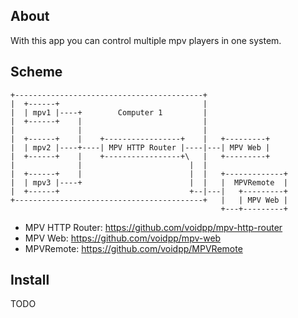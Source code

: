 About
-----

With this app you can control multiple mpv players in one system.

Scheme
------
```
+------------------------------------------+
|  +------+                                |
|  | mpv1 |----+        Computer 1         |
|  +------+    |                           |
|              |                           |
|  +------+    |    +-----------------+    |   +---------+
|  | mpv2 |----+----| MPV HTTP Router |----|---| MPV Web |
|  +------+    |    +-----------------+\   |   +---------+
|              |                        |  |
|  +------+    |                        |  |   +-------------+
|  | mpv3 |----+                        |  |   |  MPVRemote  |
|  +------+                             +--|---|   +---------+
+------------------------------------------+   |   | MPV Web |
                                               +---+---------+
```

* MPV HTTP Router: https://github.com/voidpp/mpv-http-router
* MPV Web: https://github.com/voidpp/mpv-web
* MPVRemote: https://github.com/voidpp/MPVRemote

Install
-------

TODO
